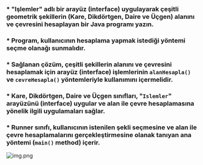 ### *   "Işlemler" adlı bir arayüz (interface) uygulayarak çeşitli geometrik şekillerin (Kare, Dikdörtgen, Daire ve Üçgen) alanını ve çevresini hesaplayan bir Java programı yazın.
### *   Program, kullanıcının hesaplama yapmak istediği yöntemi seçme olanağı sunmalıdır.
### *   Sağlanan çözüm, çeşitli şekillerin alanını ve çevresini hesaplamak için arayüz (interface) işlemlerinin `alanHesapla()` ve `cevreHesapla()` yöntemleriyle kullanımını içermelidir.
### *   Kare, Dikdörtgen, Daire ve Üçgen sınıfları, "`Islemler`" arayüzünü (interface) uygular ve alan ile çevre hesaplamasına yönelik ilgili uygulamaları sağlar.
### *   Runner sınıfı, kullanıcının istenilen şekli seçmesine ve alan ile çevre hesaplamalarını gerçekleştirmesine olanak tanıyan ana yöntemi (`main()` method) içerir.

![img.png](resources/img.png)

